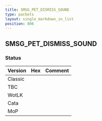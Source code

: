 ```yaml
---
title: SMSG_PET_DISMISS_SOUND
type: packets
layout: single_markdown_in_list
position: 806
---
```


## SMSG_PET_DISMISS_SOUND

### Status

Version | Hex | Comment
---------- | ---------- | ---------- 
Classic |  |  
TBC |  |  
WotLK |  |  
Cata |  |  
MoP |  |  